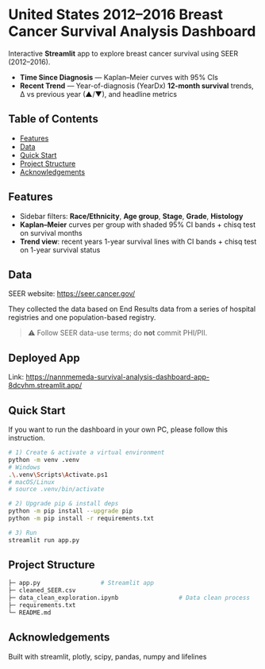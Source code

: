 # United States 2012–2016 Breast Cancer Survival Analysis Dashboard

Interactive **Streamlit** app to explore breast cancer survival using SEER (2012–2016).

- **Time Since Diagnosis** — Kaplan–Meier curves with 95% CIs
- **Recent Trend** — Year-of-diagnosis (YearDx) **12-month survival** trends, Δ vs previous year (▲/▼), and headline metrics

## Table of Contents

- [Features](#features)
- [Data](#data)
- [Quick Start](#quick-start)
- [Project Structure](#project-structure)
- [Acknowledgements](#Acknowledgements)

## Features

- Sidebar filters: **Race/Ethnicity**, **Age group**, **Stage**, **Grade**, **Histology**
- **Kaplan–Meier** curves per group with shaded 95% CI bands + chisq test on survival months
- **Trend view**: recent years 1-year survival lines with CI bands + chisq test on 1-year survival status

## Data

SEER website: https://seer.cancer.gov/

They collected the data based on End Results data from a series of hospital registries and one population-based registry.

> ⚠️ Follow SEER data-use terms; do **not** commit PHI/PII.

## Deployed App

Link: https://nannmemeda-survival-analysis-dashboard-app-8dcvhm.streamlit.app/

## Quick Start

If you want to run the dashboard in your own PC, please follow this instruction.

```bash
# 1) Create & activate a virtual environment
python -m venv .venv
# Windows
.\.venv\Scripts\Activate.ps1
# macOS/Linux
# source .venv/bin/activate

# 2) Upgrade pip & install deps
python -m pip install --upgrade pip
python -m pip install -r requirements.txt

# 3) Run
streamlit run app.py
```

## Project Structure

```bash
├─ app.py                 # Streamlit app
├─ cleaned_SEER.csv
├─ data_clean_exploration.ipynb                 # Data clean process
├─ requirements.txt
└─ README.md
```

## Acknowledgements
Built with streamlit, plotly, scipy, pandas, numpy and lifelines
